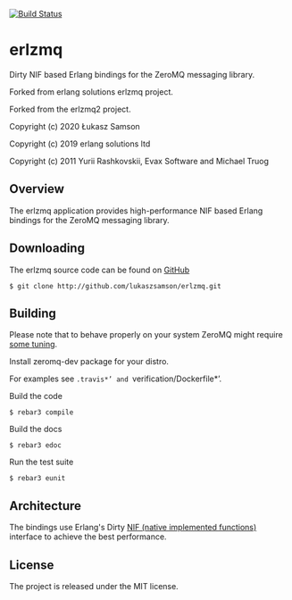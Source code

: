 [![Build Status](https://travis-ci.com/lukaszsamson/erlzmq.svg?branch=master)](https://travis-ci.com/lukaszsamson/erlzmq)

erlzmq
=======
Dirty NIF based Erlang bindings for the ZeroMQ messaging library.

Forked from erlang solutions erlzmq project.

Forked from the erlzmq2 project.

Copyright (c) 2020 Łukasz Samson

Copyright (c) 2019 erlang solutions ltd

Copyright (c) 2011 Yurii Rashkovskii, Evax Software and Michael Truog

Overview
--------

The erlzmq application provides high-performance NIF based Erlang
bindings for the ZeroMQ messaging library.

Downloading
-----------

The erlzmq source code can be found on
[GitHub](https://github.com/lukaszsamson/erlzmq)

    $ git clone http://github.com/lukaszsamson/erlzmq.git

Building
--------

Please note that to behave properly on your system ZeroMQ might
require [some tuning](http://www.zeromq.org/docs:tuning-zeromq).

Install zeromq-dev package for your distro.

For examples see `.travis*’ and `verification/Dockerfile*’.

Build the code

    $ rebar3 compile

Build the docs

    $ rebar3 edoc

Run the test suite

    $ rebar3 eunit

Architecture
------------

The bindings use Erlang's Dirty
[NIF (native implemented functions)](http://www.erlang.org/doc/man/erl_nif.html)
interface to achieve the best performance.

License
-------

The project is released under the MIT license.
